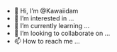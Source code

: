 - 👋 Hi, I’m @Kawaiidam
- 👀 I’m interested in ...
- 🌱 I’m currently learning ...
- 💞️ I’m looking to collaborate on ...
- 📫 How to reach me ...

<!---
Kawaiidam/Kawaiidam is a ✨ special ✨ repository because its `README.md` (this file) appears on your GitHub profile.
You can click the Preview link to take a look at your changes.
--->
